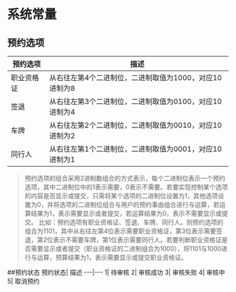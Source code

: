 # 系统常量
## 预约选项
预约选项 | 描述
---|---
职业资格证| 从右往左第4个二进制位，二进制取值为1000，对应10进制为8
签退| 从右往左第3个二进制位，二进制取值为0100，对应10进制为4
车牌| 从右往左第2个二进制位，二进制取值为0010，对应10进制为2
同行人| 从右往左第1个二进制位，二进制取值为0001，对应10进制为1
> 预约选项的组合采用2进制数组合的方式表示，每个二进制位表示一个预约选项，其中二进制位中的1表示需要，0表示不需要。若要实现控制某个选项的内容是否显示或提交，只需将某个选项的二进制位设置为1，其他选项设置为0，并将选项的二进制位组合与用户的预约事由组合进行与运算，若运算结果为1，表示需要显示或者提交，若运算结果为0，表示不需要显示或提交。
>比如：预约选项有职业资格证、签退、车牌、同行人。则预约选项的组合为1101，其中从右往左第4位表示需要职业资格证，第3位表示需要签退，第2位表示不需要车牌，第1位表示需要同行人。若要判断职业资格证是否需要显示或者提交（职业资格证的二进制组合为1000），将1101与1000进行与运算，预算结果为1，表示需要显示或提交职业资格证。

##预约状态
预约状态| 描述
---|---
1| 待审核
2| 审核成功
3| 审核失败
4| 审核中
5| 取消预约




